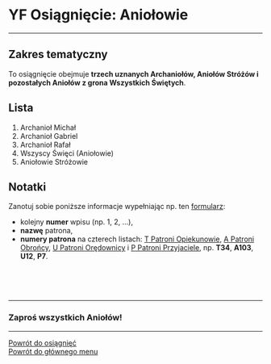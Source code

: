 # <span class="status status-list"><span class="status status-list">YF</span> Osiągnięcie: Aniołowie</span>
---
## Zakres tematyczny
To osiągnięcie obejmuje **trzech uznanych Archaniołów, Aniołów Stróżów i pozostałych Aniołów z grona Wszystkich Świętych**.
## Lista
1. Archanioł Michał
1. Archanioł Gabriel
1. Archanioł Rafał
1. Wszyscy Święci (Aniołowie)
1. Aniołowie Stróżowie
## Notatki
Zanotuj sobie poniższe informacje wypełniając np. ten [formularz](../../pl/pdf/lista_v1_yd_swieta_rodzina_ye_ewangelisci_yf_aniolowie.pdf):
- kolejny **numer** wpisu (np. 1, 2, ...),
- **nazwę** patrona,
- **numery patrona** na czterech listach: [<span class="status status-list"><span class="status status-yellow">T</span> Patroni Opiekunowie</span>](patroni_opiekunowie.md), [<span class="status status-list"><span class="status status-blue">A</span> Patroni Obrońcy</span>](patroni_obroncy.md), [<span class="status status-list"><span class="status status-red">U</span> Patroni Orędownicy</span>](patroni_oredownicy.md) i [<span class="status status-list"><span class="status status-white">P</span> Patroni Przyjaciele</span>](patroni_przyjaciele.md), np. **T34**, **A103**, **U12**, **P7**.
<br />
<br />
<br />

---
### Zaproś wszystkich Aniołów!

---
[Powrót do osiągnięć](jak_zdobywac_osiagniecia.md)  
[Powrót do głównego menu](index.md)

